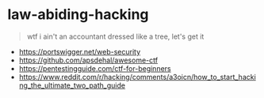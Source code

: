 # law-abiding-hacking
> wtf i ain't an accountant dressed like a tree, let's get it
- https://portswigger.net/web-security
- https://github.com/apsdehal/awesome-ctf
- https://pentestingguide.com/ctf-for-beginners
- https://www.reddit.com/r/hacking/comments/a3oicn/how_to_start_hacking_the_ultimate_two_path_guide

